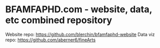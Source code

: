 BFAMFAPHD.com - website, data, etc combined repository
=======

Website repo: https://github.com/blerchin/bfamfaphd-website
Data viz repo: https://github.com/aberner6/fineArts

